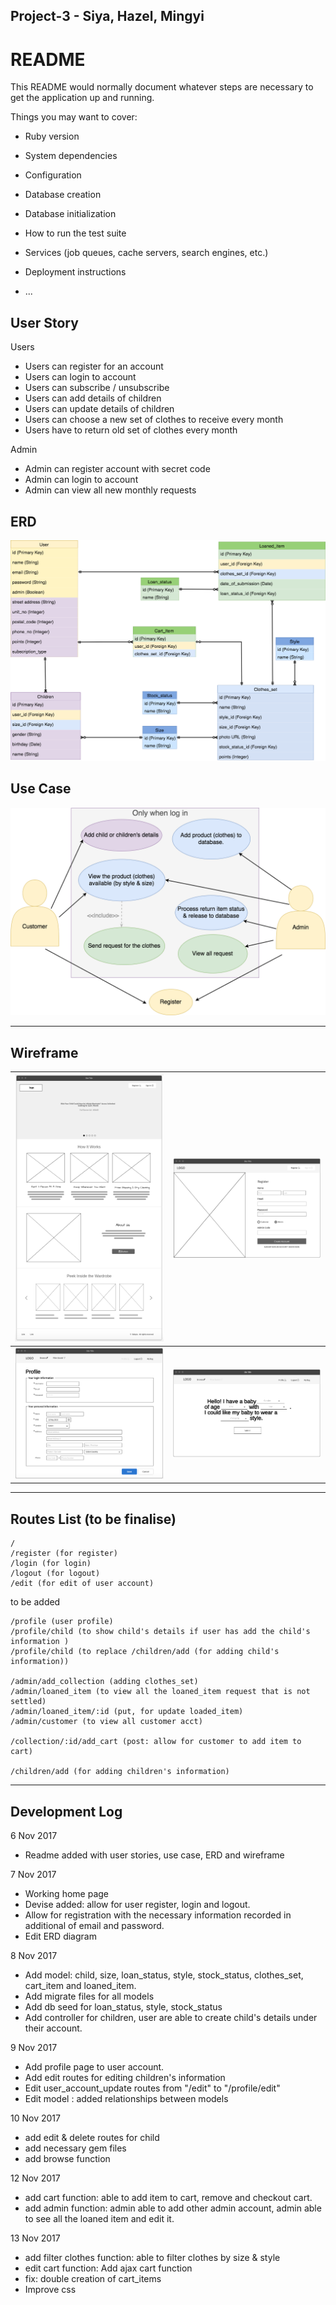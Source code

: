 
## Project-3 - Siya, Hazel, Mingyi

# README

This README would normally document whatever steps are necessary to get the
application up and running.

Things you may want to cover:

* Ruby version

* System dependencies

* Configuration

* Database creation

* Database initialization

* How to run the test suite

* Services (job queues, cache servers, search engines, etc.)

* Deployment instructions

* ...

## User Story
Users
- Users can register for an account
- Users can login to account
- Users can subscribe / unsubscribe
- Users can add details of children
- Users can update details of children
- Users can choose a new set of clothes to receive every month
- Users have to return old set of clothes every month

Admin
- Admin can register account with secret code
- Admin can login to account
- Admin can view all new monthly requests

## ERD
![Image of flowchart](app/assets/readme_img/ERD_nov8.png)

## Use Case
![Image of flowchart](app/assets/readme_img/use_case.png)

---

## Wireframe
![Screenshot 1](/app/assets/readme_img/homepage.png)  |  ![Screenshot 2](/app/assets/readme_img/admin_register.png)
:------------------------------------------------:|:-------------------------------------------------:
![Screenshot 3](/app/assets/readme_img/profile.png)  |  ![Screenshot 4](/app/assets/readme_img/search.png)

-------
## Routes List (to be finalise)

```
/
/register (for register)
/login (for login)
/logout (for logout)
/edit (for edit of user account)
```

to be added

```
/profile (user profile)
/profile/child (to show child's details if user has add the child's information )
/profile/child (to replace /children/add (for adding child's information))

/admin/add_collection (adding clothes_set)
/admin/loaned_item (to view all the loaned_item request that is not settled)
/admin/loaned_item/:id (put, for update loaded_item)
/admin/customer (to view all customer acct)

/collection/:id/add_cart (post: allow for customer to add item to cart)

/children/add (for adding children's information)
```

---------
## Development Log

6 Nov 2017
* Readme added with user stories, use case, ERD and wireframe

7 Nov 2017
* Working home page
* Devise added: allow for user register, login and logout.
* Allow for registration with the necessary information recorded in additional of email and password.
* Edit ERD diagram

8 Nov 2017
* Add model: child, size, loan_status, style, stock_status, clothes_set, cart_item and loaned_item.
* Add migrate files for all models
* Add db seed for loan_status, style, stock_status
* Add controller for children, user are able to create child's details under their account.

9 Nov 2017
* Add profile page to user account.
* Add edit routes for editing children's information
* Edit user_account_update routes from "/edit" to "/profile/edit"
* Edit model : added relationships between models

10 Nov 2017
* add edit & delete routes for child
* add necessary gem files
* add browse function

12 Nov 2017
* add cart function: able to add item to cart, remove and checkout cart.
* add admin function: admin able to add other admin account, admin able to see all the loaned item and edit it.

13 Nov 2017
* add filter clothes function: able to filter clothes by size & style
* edit cart function: Add ajax cart function
* fix: double creation of cart_items
* Improve css
